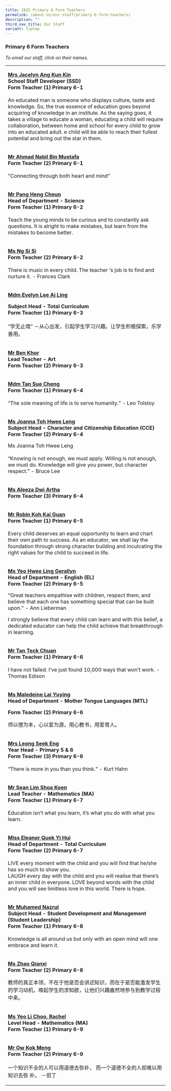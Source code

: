 ```yaml
---
title: 2025 Primary 6 Form Teachers
permalink: /about-us/our-staff/primary-6-form-teachers/
description: ""
third_nav_title: Our Staff
variant: tiptap
---
```

<h3>Primary 6 Form Teachers</h3>
<p><em>To email our staff, click on their names.</em>
</p>
<table style="minWidth: 25px">
<colgroup>
<col>
</colgroup>
<tbody>
<tr>
<td rowspan="1" colspan="1">
<p><strong><a href="mailto:sim_kun_kin@moe.edu.sg" rel="noopener noreferrer nofollow" target="_blank">Mrs Jacelyn Ang Kun Kin</a></strong> 
<br><strong>School Staff Developer (SSD)<br>Form Teacher (1) Primary 6-1</strong> 
<br>
<br>An educated man is someone who displays culture, taste and knowledge.
So, the true essence of education goes beyond acquiring of knowledge in
an institute. As the saying goes, it takes a village to educate a woman,
educating a child will require collaboration, between home and school for
every child to grow into an educated adult. e child will be able to reach
their fullest potential and bring out the star in them.</p>
</td>
</tr>
<tr>
<td rowspan="1" colspan="1">
<p><strong><a href="mailto:ahmad_nabil_mustafa@moe.edu.sg" rel="noopener noreferrer nofollow" target="_blank">Mr Ahmad Nabil Bin Mustafa</a></strong> 
<br><strong>Form Teacher (2) Primary 6-1</strong> 
<br>
<br>"Connecting through both heart and mind"</p>
</td>
</tr>
<tr>
<td rowspan="1" colspan="1">
<p><strong><a href="mailto:pang_heng_cheun@moe.edu.sg" rel="noopener noreferrer nofollow" target="_blank">Mr Pang Heng Cheun</a></strong> 
<br><strong>Head of Department - Science<br>Form Teacher (1) Primary 6-2</strong> 
<br>
<br>Teach the young minds to be curious and to constantly ask questions. It
is alright to make mistakes, but learn from the mistakes to become better.</p>
</td>
</tr>
<tr>
<td rowspan="1" colspan="1">
<p><strong><a href="mailto:ng_si_si@moe.edu.sg" rel="noopener noreferrer nofollow" target="_blank">Ms Ng Si Si</a></strong> 
<br><strong>Form Teacher (2) Primary 6-2</strong> 
<br>
<br>There is music in every child. The teacher ‘s job is to find and nurture
it. - Frances Clark</p>
</td>
</tr>
<tr>
<td rowspan="1" colspan="1">
<p><strong><a href="mailto:lee_ai_ling_evelyn@moe.edu.sg" rel="noopener noreferrer nofollow" target="_blank">Mdm Evelyn Lee Ai Ling</a></strong>
</p>
<p><strong>Subject Head - Total Curriculum</strong>
<br><strong>Form Teacher (1) Primary 6-3</strong> 
<br>
<br>“学无止境” －从心出发，引起学生学习兴趣。让学生积极探索，乐学善用。</p>
</td>
</tr>
<tr>
<td rowspan="1" colspan="1">
<p><strong><a href="mailto:khor_teng_chih@moe.edu.sg" rel="noopener nofollow" target="_blank">Mr Ben Khor</a></strong>
<br><strong>Lead Teacher - Art</strong>
<br><strong>Form Teacher (2) Primary 6-3</strong>
</p>
</td>
</tr>
<tr>
<td rowspan="1" colspan="1">
<p><strong><a href="mailto:tan_sue_cheng@moe.edu.sg" rel="noopener noreferrer nofollow" target="_blank">Mdm Tan Sue Cheng</a></strong> 
<br><strong>Form Teacher (1) Primary 6-4</strong> 
<br>
<br>“The sole meaning of life is to serve humanity.” - Leo Tolstoy</p>
</td>
</tr>
<tr>
<td rowspan="1" colspan="1">
<p><strong><a href="mailto:toh_hwee_leng_joanna@moe.edu.sg" rel="noopener noreferrer nofollow" target="_blank">Ms Joanna Toh Hwee Leng</a></strong> 
<br><strong>Subject Head - Character and Citizenship Education (CCE)<br>Form Teacher (2) Primary 6-4</strong>
</p>
<p>Ms Joanna Toh Hwee Leng
<br>
<br>“Knowing is not enough, we must apply. Willing is not enough, we must
do. Knowledge will give you power, but character respect.” - Bruce Lee</p>
</td>
</tr>
<tr>
<td rowspan="1" colspan="1">
<p><strong><a href="mailto:aleeza_dwi_artha@moe.edu.sg" rel="noopener noreferrer nofollow" target="_blank"><u>Ms Aleeza Dwi Artha</u></a></strong> 
<br><strong>Form Teacher (3) Primary 6-4</strong>
</p>
</td>
</tr>
<tr>
<td rowspan="1" colspan="1">
<p><strong><a href="mailto:koh_kai_guan_robin@moe.edu.sg" rel="noopener noreferrer nofollow" target="_blank">Mr Robin Koh Kai Guan</a></strong> 
<br><strong>Form Teacher (1) Primary 6-5</strong> 
<br>
<br>Every child deserves an equal opportunity to learn and chart their own
path to success. As an educator, we shall lay the foundation through strong
character building and inculcating the right values for the child to succeed
in life.</p>
</td>
</tr>
<tr>
<td rowspan="1" colspan="1">
<p><strong><a href="mailto:gerallyn_lee@moe.edu.sg" rel="noopener noreferrer nofollow" target="_blank">Ms Yeo Hwee Ling Gerallyn</a></strong>
<br><strong>Head of Department - English (EL)</strong>
<br><strong>Form Teacher (2) Primary 6-5</strong>
</p>
<p></p>
<p>"Great teachers empathise with children, respect them, and believe that
each one has something special that can be built upon." - Ann Lieberman</p>
<p>I strongly believe that every child can learn and with this belief, a
dedicated educator can help the child achieve that breakthrough in learning.</p>
</td>
</tr>
<tr>
<td rowspan="1" colspan="1">
<p><strong><a href="mailto:Tan_teck_chuan@moe.edu.sg" rel="noopener noreferrer nofollow" target="_blank">Mr Tan Teck Chuan</a></strong> 
<br><strong>Form Teacher (1) Primary 6-6</strong> 
<br>
<br>I have not failed. I’ve just found 10,000 ways that won’t work. - Thomas
Edison</p>
</td>
</tr>
<tr>
<td rowspan="1" colspan="1">
<p><strong><a href="mailto:maledeine_lai@moe.edu.sg" rel="noopener nofollow" target="_blank">Ms Maledeine Lai Yuying</a></strong>
<br><strong>Head of Department - Mother Tongue Languages (MTL)</strong>
</p>
<p><strong>Form Teacher (2) Primary 6-6</strong>
</p>
<p></p>
<p>师以德为本，心以爱为源，用心教书，用爱育人。</p>
</td>
</tr>
<tr>
<td rowspan="1" colspan="1">
<p><strong><a href="mailto:hong_seek_eng@moe.edu.sg" rel="noopener noreferrer nofollow" target="_blank"><u>Mrs Leong Seek Eng</u></a></strong> 
<br><strong>Year Head - Primary 5 &amp; 6<br>Form Teacher (3) Primary 6-6</strong> 
<br>
<br>“There is more in you than you think.” - Kurt Hahn</p>
</td>
</tr>
<tr>
<td rowspan="1" colspan="1">
<p><strong><a href="mailto:lim_shoa_koen@moe.edu.sg" rel="noopener noreferrer nofollow" target="_blank">Mr Sean Lim Shoa Koen</a></strong> 
<br><strong>Lead Teacher - Mathematics (MA)<br>Form Teacher (1) Primary 6-7</strong> 
<br>
<br>Education isn’t what you learn, it’s what you do with what you learn.</p>
</td>
</tr>
<tr>
<td rowspan="1" colspan="1">
<p><strong><a href="mailto:quek_yi_hui_eleanor@moe.edu.sg" rel="noopener noreferrer nofollow" target="_blank">Miss Eleanor Quek Yi Hui</a></strong> 
<br><strong>Head of Department - Total Curriculum<br>Form Teacher (2) Primary 6-7</strong> 
<br>
<br>LIVE every moment with the child and you will find that he/she has so
much to show you.
<br>LAUGH every day with the child and you will realise that there’s an inner
child in everyone. LOVE beyond words with the child and you will see limitless
love in this world. There is hope.</p>
</td>
</tr>
<tr>
<td rowspan="1" colspan="1">
<p><strong><a href="mailto:muhamed_nazrul_zain@moe.edu.sg" rel="noopener noreferrer nofollow" target="_blank">Mr Muhamed Nazrul</a></strong> 
<br><strong>Subject Head - Student Development and Management (Student Leadership)<br>Form Teacher (1) Primary 6-8</strong> 
<br>
<br>Knowledge is all around us but only with an open mind will one embrace
and learn it.</p>
</td>
</tr>
<tr>
<td rowspan="1" colspan="1">
<p><strong><a href="mailto:zhao_qianxi@moe.edu.sg" rel="noopener noreferrer nofollow" target="_blank">Ms Zhao Qianxi</a></strong>
<br><strong>Form Teacher (2) Primary 6-8</strong>
</p>
<p>教师的真正本领，不在于他是否会讲述知识，而在于是否能激发学生的学习动机，唤起学生的求知欲，让他们兴趣盎然地参与到教学过程中来。</p>
</td>
</tr>
<tr>
<td rowspan="1" colspan="1">
<p><strong><a href="mailto:yeo_li_choo@moe.edu.sg" rel="noopener noreferrer nofollow" target="_blank">Ms Yeo Li Choo, Rachel</a></strong>
<br><strong>Level Head - Mathematics (MA)</strong>
<br><strong>Form Teacher (1) Primary 6-9</strong>
</p>
</td>
</tr>
<tr>
<td rowspan="1" colspan="1">
<p><strong><a href="mailto:ow_kok_meng_a@moe.edu.sg" rel="noopener noreferrer nofollow" target="_blank">Mr Ow Kok Meng</a></strong> 
<br><strong>Form Teacher (2) Primary 6-9</strong> 
<br>
<br>一个知识不全的人可以用道德去弥补， 而一个道德不全的人却难以用知识去弥 补。 －但丁</p>
</td>
</tr>
</tbody>
</table>
<p></p>